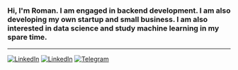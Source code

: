 ### Hi, I'm Roman. I am engaged in backend development. I am also developing my own startup and small business. I am also interested in data science and study machine learning in my spare time.
___

[![LinkedIn](https://img.shields.io/badge/-cv-090909?style=for-the-badge)][1] [![LinkedIn](https://img.shields.io/badge/-LinkedIn-090909?style=for-the-badge&logo=linkedin&logoColor=007bb6)][2] [![Telegram](https://img.shields.io/badge/-Telegram-090909?style=for-the-badge&logo=telegram&logoColor=27a0d9)][3]

[1]: https://github.com/int0matar/int0matar/raw/main/cv/roman_bukin_python_developer.pdf
[2]: https://www.linkedin.com/in/intomatar/
[3]: https://t.me/int0matar
